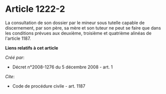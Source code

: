 # Article 1222-2

La consultation de son dossier par le mineur sous tutelle capable de discernement, par son père, sa mère et son tuteur ne
peut se faire que dans les conditions prévues aux deuxième, troisième et quatrième alinéas de l'article 1187.

**Liens relatifs à cet article**

_Créé par_:

  - Décret n°2008-1276 du 5 décembre 2008 - art. 1

_Cite_:

  - Code de procédure civile - art. 1187

